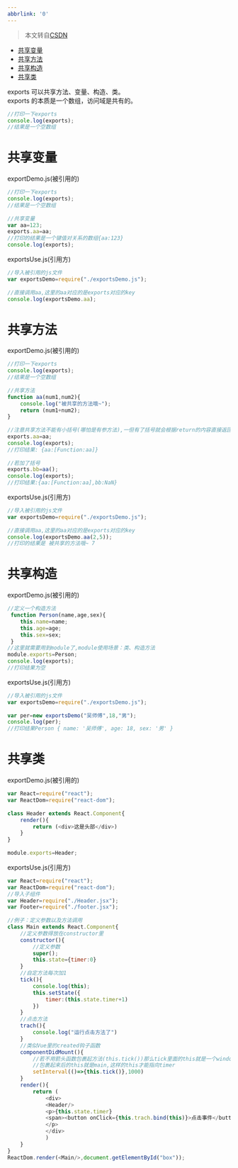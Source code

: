 ```yaml
---
abbrlink: '0'
---
```

> 本文转自[CSDN](https://blog.csdn.net/chijiajing/article/details/83147965)

- [共享变量](#共享变量)
- [共享方法](#共享方法)
- [共享构造](#共享构造)
- [共享类](#共享类)

exports 可以共享方法、变量、构造、类。  
exports 的本质是一个数组，访问域是共有的。

```js
//打印一下exports
console.log(exports);
//结果是一个空数组
```

共享变量
====

exportDemo.js(被引用的)

```js
//打印一下exports
console.log(exports);
//结果是一个空数组
 
//共享变量
var aa=123;
exports.aa=aa;
//打印的结果是一个键值对关系的数组{aa:123}
console.log(exports);
```

exportsUse.js(引用方)

```js
//导入被引用的js文件
var exportsDemo=require("./exportsDemo.js");
 
//直接调用aa,这里的aa对应的是exports对应的key
console.log(exportsDemo.aa);
```

共享方法
====

exportDemo.js(被引用的)

```js
//打印一下exports
console.log(exports);
//结果是一个空数组
 
//共享方法
function aa(num1,num2){
	console.log("被共享的方法哦~");
	return (num1+num2);
}
 
//注意共享方法不能有小括号(哪怕是有参方法),一但有了括号就会根据return的内容直接返回对应的值
exports.aa=aa;
console.log(exports);
//打印结果: {aa:[Function:aa]}
 
//若加了括号
exports.bb=aa();
console.log(exports);
//打印结果:{aa:[Function:aa],bb:NaN}
```

exportsUse.js(引用方)

```js
//导入被引用的js文件
var exportsDemo=require("./exportsDemo.js");
 
//直接调用aa,这里的aa对应的是exports对应的key
console.log(exportsDemo.aa(2,5));
//打印的结果是 被共享的方法哦~ 7
```

共享构造
====

exportDemo.js(被引用的)

```js
//定义一个构造方法
 function Person(name,age,sex){
 	this.name=name;
 	this.age=age;
 	this.sex=sex;
 }
//这里就需要用到module了,module使用场景：类、构造方法
module.exports=Person;
console.log(exports);
//打印结果为空
```

exportsUse.js(引用方)

```js
//导入被引用的js文件
var exportsDemo=require("./exportsDemo.js");
 
var per=new exportsDemo("吴师傅",18,"男");
console.log(per);
//打印结果Person { name: '吴师傅', age: 18, sex: '男' }
```

共享类
===

exportDemo.js(被引用的)

```js
var React=require("react");
var ReactDom=require("react-dom");
 
class Header extends React.Component{
	render(){
		return (<div>这是头部</div>)
	}
}
 
module.exports=Header;
```


exportsUse.js(引用方)

```js
var React=require("react");
var ReactDom=require("react-dom");
//导入子组件
var Header=require("./Header.jsx");
var Footer=require("./footer.jsx");
 
//例子：定义参数以及方法调用
class Main extends React.Component{
	//定义参数得放在constructor里
    constructor(){
    	//定义参数
    	super();
    	this.state={timer:0}
    }
    //自定方法每次加1
    tick(){
    	console.log(this);
    	this.setState({
    		timer:(this.state.timer+1)
    	})
    }
    //点击方法
    trach(){
        console.log("运行点击方法了")
    }
    //类似Vue里的created钩子函数
    componentDidMount(){
    	//若不用箭头函数包裹起方法(this.tick())那么tick里面的this就是一个window对象.会报错
    	//包裹起来后的this就是main,这样的this才能指向timer
    	setInterval(()=>{this.tick()},1000)
    }
	render(){
		return (
			<div>
			<Header/>
			<p>{this.state.timer}
            <span><button onClick={this.trach.bind(this)}>点击事件</button></span>
            </p>
			</div>
			)
	}
}
ReactDom.render(<Main/>,document.getElementById("box"));
```